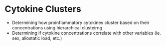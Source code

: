 # Cytokine Clusters
- Determining how proinflammatory cytokines cluster based on their concentrations using hierarchical clusteirng 
- Determining if cytokine concentrations correlate with other variables (ie. sex, allostatic load, etc.)
